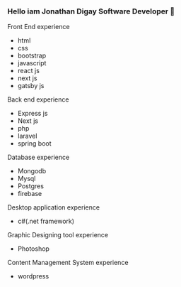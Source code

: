 ### Hello iam Jonathan Digay Software Developer  👋

Front End experience
- html
- css
- bootstrap
- javascript
- react js
- next js
- gatsby js

Back end experience
- Express js
- Next js
- php
- laravel
- spring boot

Database experience
- Mongodb
- Mysql
- Postgres
- firebase

Desktop application experience
- c#(.net framework)

Graphic Designing tool experience
- Photoshop

Content Management System experience
- wordpress

